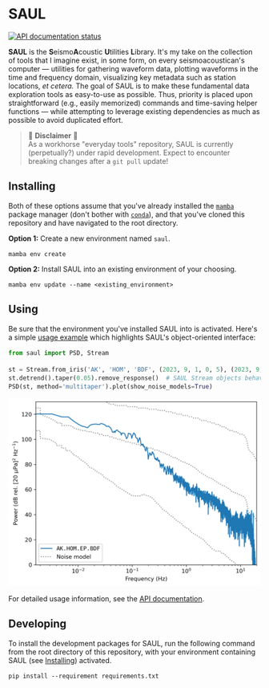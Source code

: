 # SAUL

[![API documentation status](https://readthedocs.org/projects/saul/badge/?version=latest)](https://saul.rtfd.io/)

**SAUL** is the **S**eismo**A**coustic **U**tilities **L**ibrary. It's my take on the
collection of tools that I imagine exist, in some form, on every seismoacoustican's
computer — utilities for gathering waveform data, plotting waveforms in the time and
frequency domain, visualizing key metadata such as station locations, _et cetera._ The
goal of SAUL is to make these fundamental data exploration tools as easy-to-use as
possible. Thus, priority is placed upon straightforward (e.g., easily memorized)
commands and time-saving helper functions — while attempting to leverage existing
dependencies as much as possible to avoid duplicated effort.

> 🚧 **Disclaimer** 🚧  
> As a workhorse "everyday tools" repository, SAUL is currently (perpetually?) under
> rapid development. Expect to encounter breaking changes after a `git pull` update!

## Installing

Both of these options assume that you've already installed the
[`mamba`](https://mamba.readthedocs.io/en/latest/) package manager (don't bother with
[`conda`](https://docs.conda.io/en/latest/)), and that you've cloned this repository and
have navigated to the root directory.

**Option 1:** Create a new environment named `saul`.
```
mamba env create
```

**Option 2:** Install SAUL into an existing environment of your choosing.
```
mamba env update --name <existing_environment>
```

## Using

Be sure that the environment you've installed SAUL into is activated. Here's a simple
[usage example](examples/psd_example.py) which highlights SAUL's object-oriented
interface:
```python
from saul import PSD, Stream

st = Stream.from_iris('AK', 'HOM', 'BDF', (2023, 9, 1, 0, 5), (2023, 9, 1, 0, 15))
st.detrend().taper(0.05).remove_response()  # SAUL Stream objects behave like ObsPy's
PSD(st, method='multitaper').plot(show_noise_models=True)
```
<img src="examples/psd_example.png" width=550>

For detailed usage information, see the [API documentation](https://saul.rtfd.io/).

## Developing

To install the development packages for SAUL, run the following command from the root
directory of this repository, with your environment containing SAUL (see
[Installing](#installing)) activated.
```
pip install --requirement requirements.txt
```
